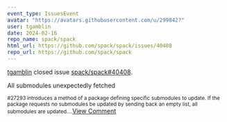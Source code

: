 ```yaml
---
event_type: IssuesEvent
avatar: "https://avatars.githubusercontent.com/u/299842?"
user: tgamblin
date: 2024-02-16
repo_name: spack/spack
html_url: https://github.com/spack/spack/issues/40408
repo_url: https://github.com/spack/spack
---
```


<a href='https://github.com/tgamblin' target='_blank'>tgamblin</a> closed issue <a href='https://github.com/spack/spack/issues/40408' target='_blank'>spack/spack#40408</a>.

<p>All submodules unexpectedly fetched</p><small>#27293 introduces a method of a package defining specific submodules to update.  If the package requests no submodules be updated by sending back an empty list, all submodules are updated....</small><a href='https://github.com/spack/spack/issues/40408' target='_blank'>View Comment</a>